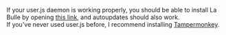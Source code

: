 If your user.js daemon is working properly, you should be able to install La Bulle by opening [this link](https://github.com/YoshiRulz/LaBulle-UserJS/raw/master/labulle.user.js), and autoupdates should also work.  
If you've never used user.js before, I recommend installing [Tampermonkey](https://tampermonkey.net/).
